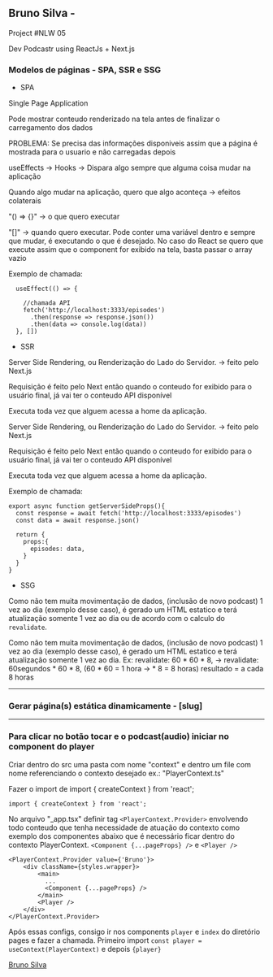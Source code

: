 

## Bruno Silva - <nlw-05/>

Project #NLW 05

Dev Podcastr using ReactJs + Next.js


### Modelos de páginas - SPA, SSR e SSG

* SPA

Single Page Application

Pode mostrar conteudo renderizado na tela antes de finalizar o carregamento dos dados

  PROBLEMA: Se precisa das informações disponiveis assim  que a página é mostrada para o usuario e não carregadas depois

  useEffects -> Hooks -> Dispara algo sempre que alguma coisa mudar na aplicação

  Quando algo mudar na aplicação, quero que algo aconteça -> efeitos colaterais

  "() => {}" -> o que quero executar

  "[]" -> quando quero executar. Pode conter uma variável dentro e sempre que mudar, é executando o que é desejado. No caso do React se quero que execute assim que o component for exibido na tela, basta passar o array vazio


Exemplo de chamada:

```
  useEffect(() => {

    //chamada API
    fetch('http://localhost:3333/episodes')
      .then(response => response.json())
      .then(data => console.log(data))
  }, [])
```


* SSR 

Server Side Rendering, ou Renderização do Lado do Servidor. -> feito pelo Next.js

Requisição é feito pelo Next então quando o conteudo for exibido para o usuário final, já vai ter o conteudo API disponível

Executa toda vez que alguem acessa a home da aplicação.

Server Side Rendering, ou Renderização do Lado do Servidor. -> feito pelo Next.js

Requisição é feito pelo Next então quando o conteudo for exibido para o usuário final, já vai ter o conteudo API disponível

Executa toda vez que alguem acessa a home da aplicação.

Exemplo de chamada:

```
export async function getServerSideProps(){
  const response = await fetch('http://localhost:3333/episodes')
  const data = await response.json()

  return {
    props:{
      episodes: data,
    }
  }
}
```

* SSG

Como não tem muita movimentação de dados, (inclusão de novo podcast) 1 vez ao dia (exemplo desse caso), é gerado um HTML estatico e terá atualização somente 1 vez ao dia ou de acordo com o calculo do `revalidate`.

Como não tem muita movimentação de dados, (inclusão de novo podcast) 1 vez ao dia (exemplo desse caso), é gerado um HTML estatico e terá atualização somente 1 vez ao dia. Ex: revalidate: 60 * 60 * 8, -> revalidate: 60segundos * 60 * 8, (60 * 60 = 1 hora -> * 8 = 8 horas) resultado = a cada 8 horas


-----------------------------------------------------------------

### Gerar página(s) estática dinamicamente - [slug]






-----------------------------------------------------------------

### Para clicar no botão tocar e o podcast(audio) iniciar no component do player

Criar dentro do src uma pasta com nome "context" e dentro um file com nome referenciando o contexto desejado ex.: "PlayerContext.ts"

Fazer o import de import { createContext } from 'react';

```
import { createContext } from 'react';
```

No arquivo "_app.tsx" definir tag `<PlayerContext.Provider>` envolvendo todo conteudo que tenha necessidade de atuação do contexto como exemplo dos componentes abaixo que é necessário ficar dentro do contexto PlayerContext. `<Component {...pageProps} />` e `<Player />`

```
<PlayerContext.Provider value={'Bruno'}>
    <div className={styles.wrapper}>
        <main>
          ...
          <Component {...pageProps} />
        </main>
        <Player />
    </div>
</PlayerContext.Provider>
```

Após essas configs, consigo ir nos components `player` e `index` do diretório pages e fazer a chamada. Primeiro import `const player = useContext(PlayerContext)` e depois `{player}`



[Bruno Silva](https://www.linkedin.com/in/bruno-silva0109/)